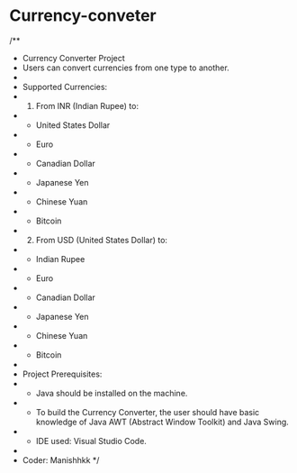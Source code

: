 # Currency-conveter


/**
 * Currency Converter Project
 * Users can convert currencies from one type to another.
 *
 * Supported Currencies:
 * 1. From INR (Indian Rupee) to:
 *    - United States Dollar
 *    - Euro
 *    - Canadian Dollar
 *    - Japanese Yen
 *    - Chinese Yuan
 *    - Bitcoin
 * 2. From USD (United States Dollar) to:
 *    - Indian Rupee
 *    - Euro
 *    - Canadian Dollar
 *    - Japanese Yen
 *    - Chinese Yuan
 *    - Bitcoin
 *
 * Project Prerequisites:
 * - Java should be installed on the machine.
 * - To build the Currency Converter, the user should have basic knowledge of Java AWT (Abstract Window Toolkit) and Java Swing.
 * - IDE used: Visual Studio Code.
 *
 * Coder: Manishhkk
 */
